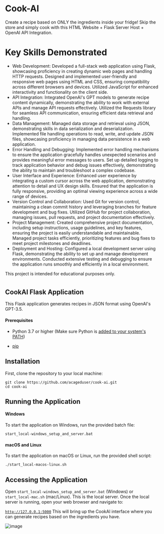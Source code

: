 # Cook-AI

Create a recipe based on ONLY the ingredients inside your fridge! Skip the store and simply cook with this HTML Website + Flask Server Host + OpenAI API Integration.

# Key Skills Demonstrated

- Web Development: Developed a full-stack web application using Flask, showcasing proficiency in creating dynamic web pages and handling HTTP requests. Designed and implemented user-friendly and responsive web pages using HTML and CSS, ensuring compatibility across different browsers and devices. Utilized JavaScript for enhanced interactivity and functionality on the client side.
- API Integration: Integrated OpenAI's GPT models to generate recipe content dynamically, demonstrating the ability to work with external APIs and manage API requests effectively. Utilized the Requests library for seamless API communication, ensuring efficient data retrieval and handling.
- Data Management: Managed data storage and retrieval using JSON, demonstrating skills in data serialization and deserialization. Implemented file handling operations to read, write, and update JSON files, showcasing proficiency in managing data persistence in a web application.
- Error Handling and Debugging: Implemented error handling mechanisms to ensure the application gracefully handles unexpected scenarios and provides meaningful error messages to users. Set up detailed logging to track application behavior and debug issues effectively, demonstrating the ability to maintain and troubleshoot a complex codebase.
- User Interface and Experience: Enhanced user experience by integrating a custom cursor across the web application, demonstrating attention to detail and UX design skills. Ensured that the application is fully responsive, providing an optimal viewing experience across a wide range of devices.
- Version Control and Collaboration: Used Git for version control, maintaining a clean commit history and leveraging branches for feature development and bug fixes. Utilized GitHub for project collaboration, managing issues, pull requests, and project documentation effectively.
- Project Management: Created comprehensive project documentation, including setup instructions, usage guidelines, and key features, ensuring the project is easily understandable and maintainable. Managed project tasks efficiently, prioritizing features and bug fixes to meet project milestones and deadlines.
- Deployment and Hosting: Configured a local development server using Flask, demonstrating the ability to set up and manage development environments. Conducted extensive testing and debugging to ensure the application runs smoothly and efficiently in a local environment.

This project is intended for educational purposes only.
#
#


## CookAI Flask Application

This Flask application generates recipes in JSON format using OpenAI's GPT-3.5.

#### Prerequisites

- Python 3.7 or higher (Make sure Python is [added to your system's PATH](https://www.youtube.com/watch?v=iNoQeRj52zo&ab_channel=ChartExplorers))

- [pip](https://www.youtube.com/watch?v=fJKdIf11GcI&ab_channel=TheCodeCity)

## Installation

First, clone the repository to your local machine:

```
git clone https://github.com/acageduser/cook-ai.git
cd cook-ai
```

## Running the Application

#### Windows
To start the application on Windows, run the provided batch file:

```
start_local-windows_setup_and_server.bat
```

#### macOS and Linux
To start the application on macOS or Linux, run the provided shell script:

```
./start_local-macos-linux.sh
```

## Accessing the Application
Open ```start_local-windows_setup_and_server.bat``` (Windows) or ```start_local-mac.sh``` (mac/Linux). This is the local server. Once the local server is running, open your web browser and navigate to:

[```http://127.0.0.1:5000```](http://127.0.0.1:5000)
This will bring up the CookAI interface where you can generate recipes based on the ingredients you have.

![image](https://github.com/user-attachments/assets/83203b34-a954-4010-9b11-0ab959d1b4f2)
